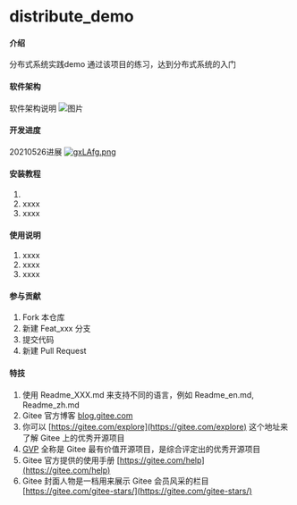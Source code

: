 # distribute_demo

#### 介绍
分布式系统实践demo
通过该项目的练习，达到分布式系统的入门
#### 软件架构
软件架构说明
![图片](https://mmbiz.qpic.cn/mmbiz_png/sYkAFYkmILMXeHLOdzgfXWcVYEr9iaNGHibZAZ73C65MedgDjMjVaXECdTHxF7gtNicEXPrys0F4AFpdPUDkWjuUw/640?wx_fmt=png&tp=webp&wxfrom=5&wx_lazy=1&wx_co=1)
#### 开发进度
20210526进展
[![gxLAfg.png](https://z3.ax1x.com/2021/05/25/gxLAfg.png)](https://imgtu.com/i/gxLAfg)
#### 安装教程

1.  
2.  xxxx
3.  xxxx

#### 使用说明

1.  xxxx
2.  xxxx
3.  xxxx

#### 参与贡献

1.  Fork 本仓库
2.  新建 Feat_xxx 分支
3.  提交代码
4.  新建 Pull Request


#### 特技

1.  使用 Readme\_XXX.md 来支持不同的语言，例如 Readme\_en.md, Readme\_zh.md
2.  Gitee 官方博客 [blog.gitee.com](https://blog.gitee.com)
3.  你可以 [https://gitee.com/explore](https://gitee.com/explore) 这个地址来了解 Gitee 上的优秀开源项目
4.  [GVP](https://gitee.com/gvp) 全称是 Gitee 最有价值开源项目，是综合评定出的优秀开源项目
5.  Gitee 官方提供的使用手册 [https://gitee.com/help](https://gitee.com/help)
6.  Gitee 封面人物是一档用来展示 Gitee 会员风采的栏目 [https://gitee.com/gitee-stars/](https://gitee.com/gitee-stars/)
